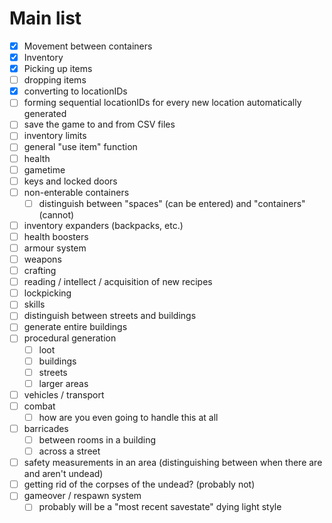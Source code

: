 # Main list
- [x] Movement between containers
- [x] Inventory
- [x] Picking up items
- [ ] dropping items
- [x] converting to locationIDs
- [ ] forming sequential locationIDs for every new location automatically generated
- [ ] save the game to and from CSV files
- [ ] inventory limits
- [ ] general "use item" function
- [ ] health
- [ ] gametime
- [ ] keys and locked doors
- [ ] non-enterable containers
  - [ ] distinguish between "spaces" (can be entered) and "containers" (cannot)
- [ ] inventory expanders (backpacks, etc.)
- [ ] health boosters
- [ ] armour system
- [ ] weapons
- [ ] crafting
- [ ] reading / intellect / acquisition of new recipes
- [ ] lockpicking
- [ ] skills
- [ ] distinguish between streets and buildings
- [ ] generate entire buildings
- [ ] procedural generation
  - [ ] loot
  - [ ] buildings
  - [ ] streets
  - [ ] larger areas
- [ ] vehicles / transport
- [ ] combat
  - [ ] how are you even going to handle this at all
- [ ] barricades
  - [ ] between rooms in a building
  - [ ] across a street
- [ ] safety measurements in an area (distinguishing between when there are and aren't undead)
- [ ] getting rid of the corpses of the undead? (probably not)
- [ ] gameover / respawn system
  - [ ] probably will be a "most recent savestate" dying light style
